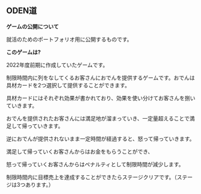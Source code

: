 ## ODEN道


**ゲームの公開について**

就活のためのポートフォリオ用に公開するものです。

**このゲームは?**

2022年度前期に作成していたゲームです。

制限時間内に列をなしてくるお客さんにおでんを提供するゲームです。おでんは具材カードを2つ選択して提供することができます。

具材カードにはそれぞれ効果が書かれており、効果を使い分けてお客さんを捌いていきます。

おでんを提供されたお客さんには満足地が溜まっていき、一定量超えることで満足して帰っていきます。

逆におでんが提供されないまま一定時間が経過すると、怒って帰っていきます。

満足して帰っていくお客さんからはお金をもらうことができ、

怒って帰っていくお客さんからはペナルティとして制限時間が減少します。

制限時間内に目標売上を達成することができたらステージクリアです。（ステージは3つあります。）
